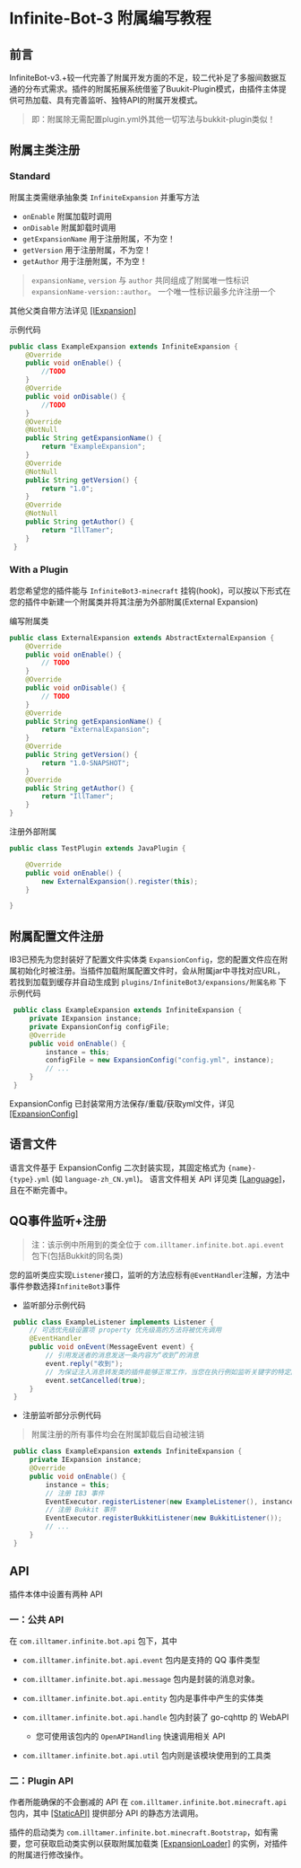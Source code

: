 # Infinite-Bot-3 附属编写教程

## 前言

InfiniteBot-v3.+较一代完善了附属开发方面的不足，较二代补足了多服间数据互通的分布式需求。插件的附属拓展系统借鉴了Buukit-Plugin模式，由插件主体提供可热加载、具有完善监听、独特API的附属开发模式。

> 即：附属除无需配置plugin.yml外其他一切写法与bukkit-plugin类似！

## 附属主类注册

### Standard

附属主类需继承抽象类 `InfiniteExpansion` 并重写方法

-   `onEnable` 附属加载时调用
-   `onDisable` 附属卸载时调用
-   `getExpansionName` 用于注册附属，不为空！
-   `getVersion` 用于注册附属，不为空！
-   `getAuthor` 用于注册附属，不为空！

> `expansionName`, `version` 与 `author` 共同组成了附属唯一性标识 `expansionName-version::author`。
> 一个唯一性标识最多允许注册一个

其他父类自带方法详见 [[IExpansion]](../src/main/java/com/illtamer/infinite/bot/minecraft/api/IExpansion.java)

示例代码

```java
public class ExampleExpansion extends InfiniteExpansion {
    @Override
    public void onEnable() {
        //TODO
    }
    @Override
    public void onDisable() {
        //TODO
    }
    @Override
    @NotNull
    public String getExpansionName() {
        return "ExampleExpansion";
    }
    @Override
    @NotNull
    public String getVersion() {
        return "1.0";
    }
    @Override
    @NotNull
    public String getAuthor() {
        return "IllTamer";
    }
 }
```

### With a Plugin

若您希望您的插件能与 `InfiniteBot3-minecraft` 挂钩(hook)，可以按以下形式在您的插件中新建一个附属类并将其注册为外部附属(External Expansion)

编写附属类

```java
public class ExternalExpansion extends AbstractExternalExpansion {
    @Override
    public void onEnable() {
        // TODO
    }
    @Override
    public void onDisable() {
        // TODO
    }
    @Override
    public String getExpansionName() {
        return "ExternalExpansion";
    }
    @Override
    public String getVersion() {
        return "1.0-SNAPSHOT";
    }
    @Override
    public String getAuthor() {
        return "IllTamer";
    }
}
```

注册外部附属

```java
public class TestPlugin extends JavaPlugin {

    @Override
    public void onEnable() {
        new ExternalExpansion().register(this);
    }

}
```

## 附属配置文件注册

IB3已预先为您封装好了配置文件实体类 `ExpansionConfig`，您的配置文件应在附属初始化时被注册。当插件加载附属配置文件时，会从附属jar中寻找对应URL，若找到加载到缓存并自动生成到 `plugins/InfiniteBot3/expansions/附属名称` 下 示例代码

```java
 public class ExampleExpansion extends InfiniteExpansion {
     private IExpansion instance;
     private ExpansionConfig configFile;
     @Override
     public void onEnable() {
         instance = this;
         configFile = new ExpansionConfig("config.yml", instance);
         // ...
     }
 }
```

ExpansionConfig 已封装常用方法保存/重载/获取yml文件，详见 [[ExpansionConfig]](../src/main/java/com/illtamer/infinite/bot/minecraft/expansion/ExpansionConfig.java)

## 语言文件

语言文件基于 ExpansionConfig 二次封装实现，其固定格式为 `{name}-{type}.yml` (如 `language-zh_CN.yml`)。
语言文件相关 API 详见类 [[Language]](../src/main/java/com/illtamer/infinite/bot/minecraft/expansion/Language.java)，且在不断完善中。

## QQ事件监听+注册

> 注：该示例中所用到的类全位于 `com.illtamer.infinite.bot.api.event` 包下(包括Bukkit的同名类)

您的监听类应实现`Listener`接口，监听的方法应标有`@EventHandler`注解，方法中事件参数选择`InfiniteBot3`事件

-   监听部分示例代码

```java
 public class ExampleListener implements Listener {
     // 可选优先级设置项 property 优先级高的方法将被优先调用
     @EventHandler
     public void onEvent(MessageEvent event) {
         // 引用发送者的消息发送一条内容为“收到”的消息
         event.reply("收到");
         // 为保证注入消息转发类的插件能够正常工作，当您在执行例如监听关键字的特定回复操作后，请务必取消时间避免消息被转发
         event.setCancelled(true);
     }
 }
```

-   注册监听部分示例代码

> 附属注册的所有事件均会在附属卸载后自动被注销

```java
 public class ExampleExpansion extends InfiniteExpansion {
     private IExpansion instance;
     @Override
     public void onEnable() {
         instance = this;
         // 注册 IB3 事件
         EventExecutor.registerListener(new ExampleListener(), instance);
         // 注册 Bukkit 事件
         EventExecutor.registerBukkitListener(new BukkitListener());
         // ...
     }
 }
```

## API

插件本体中设置有两种 API

### 一：公共 API

在 `com.illtamer.infinite.bot.api` 包下，其中

-   `com.illtamer.infinite.bot.api.event` 包内是支持的 QQ 事件类型

-   `com.illtamer.infinite.bot.api.message` 包内是封装的消息对象。

-   `com.illtamer.infinite.bot.api.entity` 包内是事件中产生的实体类

-   `com.illtamer.infinite.bot.api.handle` 包内封装了 go-cqhttp 的 WebAPI

    -   您可使用该包内的 `OpenAPIHandling` 快速调用相关 API

-   `com.illtamer.infinite.bot.api.util` 包内则是该模块使用到的工具类

### 二：Plugin API

作者所能确保的不会删减的 API 在 `com.illtamer.infinite.bot.minecraft.api` 包内，其中 [[StaticAPI]](../src/main/java/com/illtamer/infinite/bot/minecraft/api/StaticAPI.java) 提供部分 API 的静态方法调用。

插件的启动类为 `com.illtamer.infinite.bot.minecraft.Bootstrap`，如有需要，您可获取启动类实例以获取附属加载类 [[ExpansionLoader]](../src/main/java/com/illtamer/infinite/bot/minecraft/expansion/ExpansionLoader.java) 的实例，对插件的附属进行修改操作。
